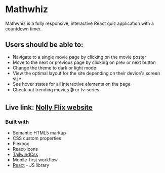 # Mathwhiz

Mathwhiz is a fully responsive, interactive React quiz application with a countdown timer.

## Users should be able to:

- Navigate to a single movie page by clicking on the movie poster
- Move to the next or previous page by clicking on prev or next button
- Change the theme to dark or light mode
- View the optimal layout for the site depending on their device's screen size
- See hover states for all interactive elements on the page
- Check out trending movies 🎬 or tv-series

## Live link: [Nolly Flix website](https://qreamville.github.io/Nolly-Flix/)

### Built with

- Semantic HTML5 markup
- CSS custom properties
- Flexbox
- React-icons
- [TailwindCss](https://tailwindcss.com/)
- Mobile-first workflow
- [React](https://reactjs.org/) - JS library
